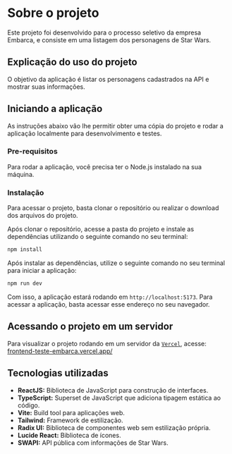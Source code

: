 # Sobre o projeto

Este projeto foi desenvolvido para o processo seletivo da empresa Embarca, e consiste em uma listagem dos personagens de Star Wars.

## Explicação do uso do projeto

O objetivo da aplicação é listar os personagens cadastrados na API e mostrar suas informações.

## Iniciando a aplicação

As instruções abaixo vão lhe permitir obter uma cópia do projeto e rodar a aplicação localmente para desenvolvimento e testes.

### Pre-requisitos

Para rodar a aplicação, você precisa ter o Node.js instalado na sua máquina.

### Instalação

Para acessar o projeto, basta clonar o repositório ou realizar o download dos arquivos do projeto.

Após clonar o repositório, acesse a pasta do projeto e instale as dependências utilizando o seguinte comando no seu terminal:

```sh
npm install
```

Após instalar as dependências, utilize o seguinte comando no seu terminal para iniciar a aplicação:

```sh
npm run dev
```

Com isso, a aplicação estará rodando em <code>http://localhost:5173</code>. Para acessar a aplicação, basta acessar esse endereço no seu navegador.

## Acessando o projeto em um servidor

Para visualizar o projeto rodando em um servidor da [`Vercel`](https://vercel.com/), acesse: [frontend-teste-embarca.vercel.app/](https://frontend-teste-embarca.vercel.app/)

## Tecnologias utilizadas

- <b>ReactJS:</b> Biblioteca de JavaScript para construção de interfaces.
- <b>TypeScript:</b> Superset de JavaScript que adiciona tipagem estática ao código.
- <b>Vite:</b> Build tool para aplicações web.
- <b>Tailwind:</b> Framework de estilização.
- <b>Radix UI:</b> Biblioteca de componentes web sem estilização própria.
- <b>Lucide React:</b> Biblioteca de ícones.
- <b>SWAPI:</b> API pública com informações de Star Wars.
